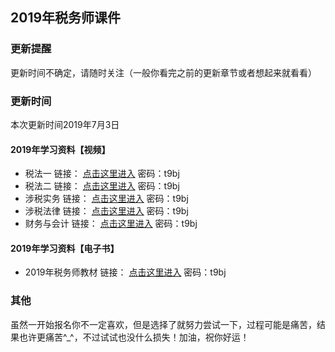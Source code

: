 ## 2019年税务师课件
### 更新提醒
更新时间不确定，请随时关注（一般你看完之前的更新章节或者想起来就看看）
### 更新时间
本次更新时间2019年7月3日
#### 2019年学习资料【视频】
- 税法一     	链接： [点击这里进入](https://pan.baidu.com/s/10pwoQepsNKQ6efTWHsrnwg "点击呀你") 密码：t9bj
- 税法二	      链接： [点击这里进入](https://pan.baidu.com/s/10pwoQepsNKQ6efTWHsrnwg "点击呀你") 密码：t9bj
- 涉税实务 	   链接： [点击这里进入](https://pan.baidu.com/s/10pwoQepsNKQ6efTWHsrnwg "点击呀你") 密码：t9bj
- 涉税法律	   链接： [点击这里进入](https://pan.baidu.com/s/10pwoQepsNKQ6efTWHsrnwg "点击呀你") 密码：t9bj
- 财务与会计	  链接： [点击这里进入](https://pan.baidu.com/s/10pwoQepsNKQ6efTWHsrnwg "点击呀你") 密码：t9bj
#### 2019年学习资料【电子书】
- 2019年税务师教材   链接： [点击这里进入](https://pan.baidu.com/s/1bHk7oWMcDWiFNRHcd3Ep3A "点击呀你") 密码：t9bj

### 其他
虽然一开始报名你不一定喜欢，但是选择了就努力尝试一下，过程可能是痛苦，结果也许更痛苦^_^，不过试试也没什么损失！加油，祝你好运！


